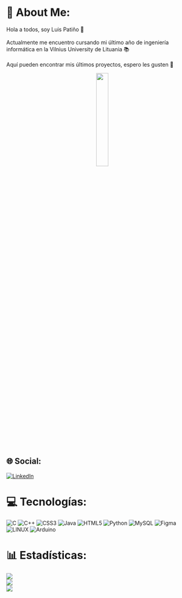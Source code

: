 # 💫 About Me:
Hola a todos, soy Luis Patiño 👋 <br><br>
Actualmente me encuentro cursando mi último año de ingeniería informática en la Vilnius University de Lituania 📚 <br><br>
Aquí pueden encontrar mis últimos proyectos, espero les gusten 🤍

<div id="header" align="center">
  <img src="https://media.giphy.com/media/2IudUHdI075HL02Pkk/giphy.gif" width="25%" margin-top="5px">
</div>

## 🌐 Social:
[![LinkedIn](https://img.shields.io/badge/LinkedIn-%230077B5.svg?logo=linkedin&logoColor=white)](https://www.linkedin.com/in/luis-pati%C3%B1o-968948172/) 

# 💻 Tecnologías:
![C](https://img.shields.io/badge/c-%2300599C.svg?style=flat&logo=c&logoColor=white) ![C++](https://img.shields.io/badge/c++-%2300599C.svg?style=flat&logo=c%2B%2B&logoColor=white) ![CSS3](https://img.shields.io/badge/css3-%231572B6.svg?style=flat&logo=css3&logoColor=white) ![Java](https://img.shields.io/badge/java-%23ED8B00.svg?style=flat&logo=java&logoColor=white) ![HTML5](https://img.shields.io/badge/html5-%23E34F26.svg?style=flat&logo=html5&logoColor=white) ![Python](https://img.shields.io/badge/python-3670A0?style=flat&logo=python&logoColor=ffdd54) ![MySQL](https://img.shields.io/badge/mysql-%2300f.svg?style=flat&logo=mysql&logoColor=white) 	![Figma](https://img.shields.io/badge/figma-%23F24E1E.svg?style=flat&logo=figma&logoColor=white) ![LINUX](https://img.shields.io/badge/Linux-FCC624?style=flat&logo=linux&logoColor=black) ![Arduino](https://img.shields.io/badge/-Arduino-00979D?style=flat&logo=Arduino&logoColor=white)
# 📊 Estadísticas:
![](https://github-readme-stats.vercel.app/api?username=LuisPati11&theme=shades-of-purple&hide_border=false&include_all_commits=false&count_private=false)<br/>
![](https://github-readme-streak-stats.herokuapp.com/?user=LuisPati11&theme=shades-of-purple&hide_border=false)<br/>
![](https://github-readme-stats.vercel.app/api/top-langs/?username=LuisPati11&theme=shades-of-purple&hide_border=false&include_all_commits=false&count_private=false&layout=compact)

